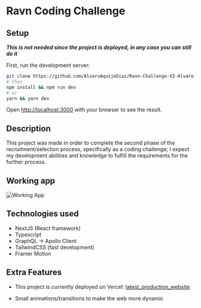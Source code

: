 # Ravn Coding Challenge

## Setup

**_This is not needed since the project is deployed, in any case you can still do it_**

First, run the development server:

```bash
git clone https://github.com/AlvaroAquijeDiaz/Ravn-Challenge-V2-Alvaro-Aquije.git
# then
npm install && npm run dev
# or
yarn && yarn dev
```

Open [http://localhost:3000](http://localhost:3000) with your browser to see the result.

## Description

This project was made in order to complete the second phase of the recruitment/selection process, specifically as a coding challenge; I expect my development abilities and knowledge to fulfill the requirements for the further process.

## Working app

![Working App](https://media.giphy.com/media/FLAalKNkRknb8jzUdj/giphy.gif)

## Technologies used

- NextJS (React framework)
- Typescript
- GraphQL -> Apollo Client
- TailwindCSS (fast development)
- Framer Motion

## Extra Features

- This project is currently deployed on Vercel: [latest_production_website](https://ravn-challenge-v2-alvaro-aquije.vercel.app/)

- Small animations/transitions to make the web more dynamic
